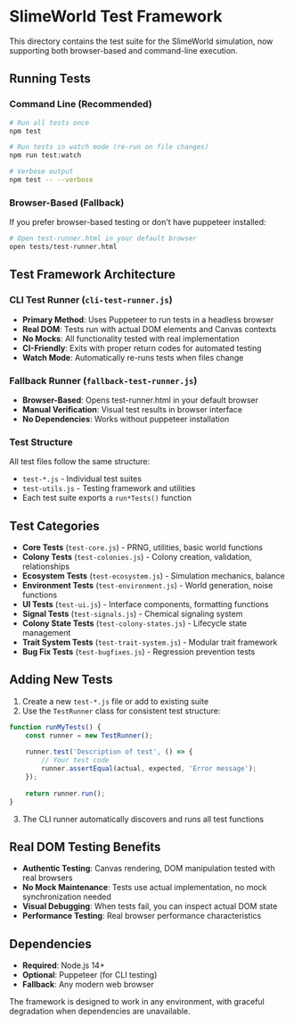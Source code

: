 # SlimeWorld Test Framework

This directory contains the test suite for the SlimeWorld simulation, now supporting both browser-based and command-line execution.

## Running Tests

### Command Line (Recommended)

```bash
# Run all tests once
npm test

# Run tests in watch mode (re-run on file changes)
npm run test:watch

# Verbose output
npm test -- --verbose
```

### Browser-Based (Fallback)

If you prefer browser-based testing or don't have puppeteer installed:

```bash
# Open test-runner.html in your default browser
open tests/test-runner.html
```

## Test Framework Architecture

### CLI Test Runner (`cli-test-runner.js`)
- **Primary Method**: Uses Puppeteer to run tests in a headless browser
- **Real DOM**: Tests run with actual DOM elements and Canvas contexts
- **No Mocks**: All functionality tested with real implementation
- **CI-Friendly**: Exits with proper return codes for automated testing
- **Watch Mode**: Automatically re-runs tests when files change

### Fallback Runner (`fallback-test-runner.js`)
- **Browser-Based**: Opens test-runner.html in your default browser
- **Manual Verification**: Visual test results in browser interface
- **No Dependencies**: Works without puppeteer installation

### Test Structure

All test files follow the same structure:
- `test-*.js` - Individual test suites
- `test-utils.js` - Testing framework and utilities
- Each test suite exports a `run*Tests()` function

## Test Categories

- **Core Tests** (`test-core.js`) - PRNG, utilities, basic world functions
- **Colony Tests** (`test-colonies.js`) - Colony creation, validation, relationships
- **Ecosystem Tests** (`test-ecosystem.js`) - Simulation mechanics, balance
- **Environment Tests** (`test-environment.js`) - World generation, noise functions
- **UI Tests** (`test-ui.js`) - Interface components, formatting functions
- **Signal Tests** (`test-signals.js`) - Chemical signaling system
- **Colony State Tests** (`test-colony-states.js`) - Lifecycle state management
- **Trait System Tests** (`test-trait-system.js`) - Modular trait framework
- **Bug Fix Tests** (`test-bugfixes.js`) - Regression prevention tests

## Adding New Tests

1. Create a new `test-*.js` file or add to existing suite
2. Use the `TestRunner` class for consistent test structure:

```javascript
function runMyTests() {
    const runner = new TestRunner();
    
    runner.test('Description of test', () => {
        // Your test code
        runner.assertEqual(actual, expected, 'Error message');
    });
    
    return runner.run();
}
```

3. The CLI runner automatically discovers and runs all test functions

## Real DOM Testing Benefits

- **Authentic Testing**: Canvas rendering, DOM manipulation tested with real browsers
- **No Mock Maintenance**: Tests use actual implementation, no mock synchronization needed
- **Visual Debugging**: When tests fail, you can inspect actual DOM state
- **Performance Testing**: Real browser performance characteristics

## Dependencies

- **Required**: Node.js 14+
- **Optional**: Puppeteer (for CLI testing)
- **Fallback**: Any modern web browser

The framework is designed to work in any environment, with graceful degradation when dependencies are unavailable.